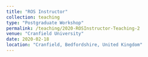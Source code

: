 ```yaml
---
title: "ROS Instructor"
collection: teaching
type: "Postgraduate Workshop"
permalink: /teaching/2020-ROSInstructor-Teaching-2
venue: "Cranfield University"
date: 2020-02-18
location: "Cranfield, Bedfordshire, United Kingdom"
---
```


